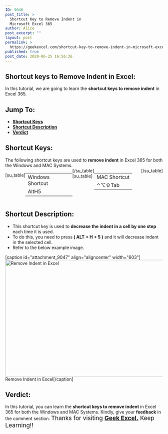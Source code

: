 ```yaml
---
ID: 9046
post_title: >
  Shortcut Key to Remove Indent in
  Microsoft Excel 365
author: Alice
post_excerpt: ""
layout: post
permalink: >
  https://geekexcel.com/shortcut-key-to-remove-indent-in-microsoft-excel-365/
published: true
post_date: 2020-06-25 16:56:26
---
```

<h2>Shortcut keys to Remove Indent in Excel:</h2>
In this tutorial, we are going to learn the <strong>shortcut keys to remove indent</strong> in Excel 365.
<h2>Jump To:</h2>
<ul>
 	<li><strong><a href="#1">Shortcut Keys</a></strong></li>
 	<li><strong><a href="#2">Shortcut Description</a></strong></li>
 	<li><strong><a href="#3">Verdict</a></strong></li>
</ul>
<h2 id="1">Shortcut Keys:</h2>
The following shortcut keys are used to <strong>remove indent</strong> in Excel 365 for both the Windows and MAC Systems.
<div style="display: flex;">

[su_table]
<table>
<tbody>
<tr>
<td>Windows Shortcut</td>
</tr>
<tr>
<td style="display: flex;"><span class="key-flex"><span class="win-key"><span class="custom-span-key">Alt</span></span></span><span class="key-flex"><span class="win-key"><span class="custom-span-key">H</span></span></span><span class="key-flex"><span class="win-key"><span class="custom-span-key">5</span></span></span></td>
</tr>
</tbody>
</table>
[/su_table]
[su_table]
<table style="float: right;">
<tbody>
<tr>
<td>MAC Shortcut</td>
</tr>
<tr>
<td style="display: flex;"><span class="key-flex"><span class="mac-key"><span class="custom-span-key">⌃</span></span></span><span class="key-flex"><span class="mac-key"><span class="custom-span-key">⌥</span></span></span><span class="key-flex"><span class="mac-key"><span class="custom-span-key">⇧</span></span></span><span class="key-flex"><span class="mac-key"><span class="custom-span-key">Tab</span></span></span></td>
</tr>
</tbody>
</table>
[/su_table]

</div>
<h2 id="2">Shortcut Description:</h2>
<ul>
 	<li>This shortcut key is used to <strong>decrease the indent in a cell by one step</strong> each time it is used.</li>
 	<li>To do this, you need to press<strong> ( ALT + H + 5 )</strong> and it will decrease indent in the selected cell.</li>
 	<li>Refer to the below example image.</li>
</ul>
[caption id="attachment_9047" align="aligncenter" width="603"]<img class="size-full wp-image-9047" src="https://geekexcel.com/wp-content/uploads/2020/06/ezgif.com-optimize-44-1.gif" alt="Remove Indent in Excel" width="603" height="373" /> Remove Indent in Excel[/caption]
<h2 id="3">Verdict:</h2>
In this tutorial, you can learn the <strong>shortcut keys to remove indent</strong> in Excel 365 for both the Windows and MAC Systems. Kindly, give your <strong>feedback</strong> in the comment section. <span style="font-size: 19px;">Thanks for visiting <strong><a href="https://geekexcel.com/">Geek Excel.</a></strong> Keep Learning!!</span>